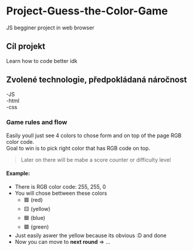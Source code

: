 # Project-Guess-the-Color-Game
JS begginer project in web browser
## Cíl projekt
Learn how to code better idk
## Zvolené technologie, předpokládaná náročnost
-JS <br>
-html <br>
-css <br>
### Game rules and flow
Easily youll just see 4 colors to chose form and on top of the page RGB color code. <br>
Goal to win is to pick right color that has RGB code on top. <br>
> Later on there will be mabe a score counter or difficulty level
#### Example:
- There is RGB color code: 255, 255, 0
- You will chose bettween these colors
  - 🟥  (red)
  - 🟨  (yellow)
  - 🟦  (blue)
  - 🟩  (green)
- Just easily aswer the yellow because its obvious :D and done
- Now you can move to **next round** =>
...

